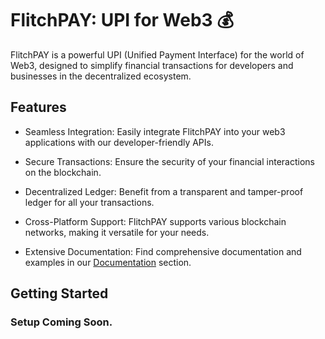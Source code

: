 # FlitchPAY: UPI for Web3 💰

FlitchPAY is a powerful UPI (Unified Payment Interface) for the world of Web3, designed to simplify financial transactions for developers and businesses in the decentralized ecosystem.

## Features

- Seamless Integration: Easily integrate FlitchPAY into your web3 applications with our developer-friendly APIs.

- Secure Transactions: Ensure the security of your financial interactions on the blockchain.

- Decentralized Ledger: Benefit from a transparent and tamper-proof ledger for all your transactions.

- Cross-Platform Support: FlitchPAY supports various blockchain networks, making it versatile for your needs.

- Extensive Documentation: Find comprehensive documentation and examples in our [Documentation](#documentation) section.

## Getting Started

### Setup Coming Soon.
